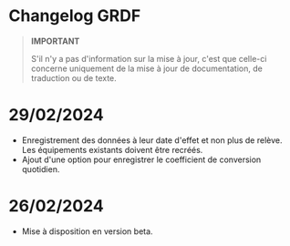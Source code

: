 # Changelog GRDF

> **IMPORTANT**
>
> S'il n'y a pas d'information sur la mise à jour, c'est que celle-ci concerne uniquement de la mise à jour de documentation, de traduction ou de texte.

# 29/02/2024

- Enregistrement des données à leur date d'effet et non plus de relève. Les équipements existants doivent être recréés.
- Ajout d'une option pour enregistrer le coefficient de conversion quotidien.

# 26/02/2024

- Mise à disposition en version beta.
